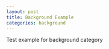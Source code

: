 ```yaml
---
layout: post
title: Background Example 
categories: background
---
```


Test example for background category
